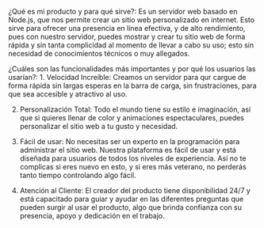 ¿Qué es mi producto y para qué sirve?: Es un servidor web basado en Node.js, que nos permite crear un sitio web personalizado en internet. Esto sirve para ofrecer una presencia en línea efectiva, y de alto rendimiento, pues con nuestro servidor, puedes mostrar y crear tu sitio web de forma rápida y sin tanta complicidad al momento de llevar a cabo su uso; esto sin necesidad de conocimientos técnicos o muy allegados.

¿Cuáles son las funcionalidades más importantes y por qué los usuarios las usarían?: 1. Velocidad Increíble: Creamos un servidor para qur cargue de forma rápida sin largas esperas en la barra de carga, sin frustraciones, para que sea accesible y atractivo al uso.

2. Personalización Total: Todo el mundo tiene su estilo e imaginación, así que si quieres llenar de color y animaciones espectaculares, puedes personalizar el sitio web a tu gusto y necesidad.

3. Fácil de usar: No necesitas ser un experto en la programación para administrar el sitio web. Nuestra plataforma es fácil de usar y está diseñada para usuarios de todos los niveles de experiencia. Así no te complicas si eres nuevo en esto, y si eres más veterano, no perderás tanto tiempo controlando algo fácil.

4. Atención al Cliente: El creador del producto tiene disponibilidad 24/7 y está capacitado para guiar y ayudar en las diferentes preguntas que pueden surgir al usar el producto, algo que brinda confianza con su presencia, apoyo y dedicación en el trabajo.